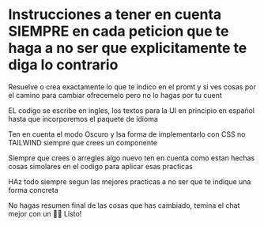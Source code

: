 # Instrucciones a tener en cuenta SIEMPRE en cada peticion que te haga a no ser que explicitamente te diga lo contrario

Resuelve o crea exactamente lo que te indico en el promt y si ves cosas por el camino para cambiar ofrecemelo pero no lo hagas por tu cuent 

EL codigo se escribe en ingles, los textos para la UI en principio en español hasta que incorporemos el paquete de idioma

Ten en cuenta el modo Oscuro y lsa forma de implementarlo con CSS no TAILWIND siempre que crees un componente

Siempre que crees o arregles algo nuevo ten en cuenta como estan hechas cosas simolares en el codigo para aplicar esas practicas

HAz todo siempre segun las mejores practicas a no ser que te indique una forma concreta 

No hagas resumen final de las cosas que has cambiado, temina el chat mejor con un 👍🏻 Listo! 
